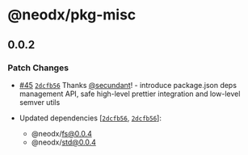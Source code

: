 # @neodx/pkg-misc

## 0.0.2

### Patch Changes

- [#45](https://github.com/secundant/neodx/pull/45) [`2dcfb56`](https://github.com/secundant/neodx/commit/2dcfb5612245be2d4f7fee5a2ba9bdbbf01bb3f8) Thanks [@secundant](https://github.com/secundant)! - introduce package.json deps management API, safe high-level prettier integration and low-level semver utils

- Updated dependencies [[`2dcfb56`](https://github.com/secundant/neodx/commit/2dcfb5612245be2d4f7fee5a2ba9bdbbf01bb3f8), [`2dcfb56`](https://github.com/secundant/neodx/commit/2dcfb5612245be2d4f7fee5a2ba9bdbbf01bb3f8)]:
  - @neodx/fs@0.0.4
  - @neodx/std@0.0.4
